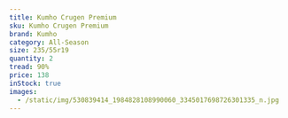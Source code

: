 ```yaml
---
title: Kumho Crugen Premium
sku: Kumho Crugen Premium
brand: Kumho
category: All-Season
size: 235/55r19
quantity: 2
tread: 90%
price: 138
inStock: true
images:
  - /static/img/530839414_1984828108990060_3345017698726301335_n.jpg
---
```


